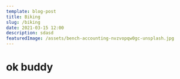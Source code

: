 ```yaml
---
template: blog-post
title: Biking
slug: /biking
date: 2021-03-15 12:00
description: sdasd
featuredImage: /assets/bench-accounting-nvzvopqw0gc-unsplash.jpg
---
```

<h1>ok buddy</h1>